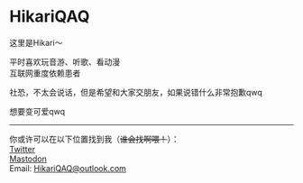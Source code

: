 <h1>HikariQAQ</h1>
这里是Hikari～

平时喜欢玩音游、听歌、看动漫
<br>
互联网重度依赖患者

社恐，不太会说话，但是希望和大家交朋友，如果说错什么非常抱歉qwq<br>

想要变可爱qwq

---
你或许可以在以下位置找到我（~~谁会找啊喂！~~）：
<br>
[Twitter](https://www.twitter.com/Hikari_Ciallo)
<br>
[Mastodon](https://o3o.ca/@Hikari "比较少用（但说不定followers多了以后用的就多了呢（逃")
<br>
Email: <HikariQAQ@outlook.com>


